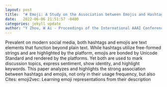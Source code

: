 ```yaml
---
layout: post
title:  "# Emoji: A Study on the Association between Emojis and Hashtags on Twitter"
date:   2022-06-06 21:51:57 -0400
categories: jekyll update
author: "Y Zhou, W Ai - Proceedings of the International AAAI Conference on , 2022"
---
```

Prevalent on modern social media, both hashtags and emojis are text elements that function beyond plain text. While hashtags utilize free-formed strings and are highlighted by the platform, emojis are bonded by Unicode Standard and rendered by the platforms. Yet both are used to mark discussion topics, express sentiment, show identity, and highlight keywords. This paper analyzes and highlights the strong association between hashtags and emojis, not only in their usage frequency, but also  Cites: emoji2vec: Learning emoji representations from their description